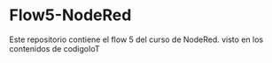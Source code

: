 # Flow5-NodeRed
Este repositorio contiene el flow 5 del curso de NodeRed. visto en los contenidos de codigoIoT

